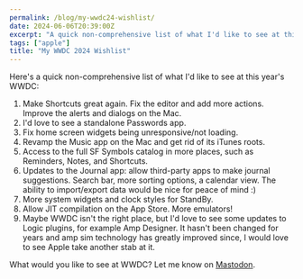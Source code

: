 ```yaml
---
permalink: /blog/my-wwdc24-wishlist/
date: 2024-06-06T20:39:00Z 
excerpt: "A quick non-comprehensive list of what I'd like to see at this year's WWDC."
tags: ["apple"]
title: "My WWDC 2024 Wishlist"
---
```

Here's a quick non-comprehensive list of what I'd like to see at this year's WWDC:

1. Make Shortcuts great again. Fix the editor and add more actions. Improve the alerts and dialogs on the Mac. 
2. I'd love to see a standalone Passwords app.
3. Fix home screen widgets being unresponsive/not loading.
4. Revamp the Music app on the Mac and get rid of its iTunes roots.
5. Access to the full SF Symbols catalog in more places, such as Reminders, Notes, and Shortcuts.
6. Updates to the Journal app: allow third-party apps to make journal suggestions. Search bar, more sorting options, a calendar view. The ability to import/export data would be nice for peace of mind :)
7. More system widgets and clock styles for StandBy.
8. Allow JIT compilation on the App Store. More emulators!
9. Maybe WWDC isn't the right place, but I'd love to see some updates to Logic plugins, for example Amp Designer. It hasn't been changed for years and amp sim technology has greatly improved since, I would love to see Apple take another stab at it.

What would you like to see at WWDC? Let me know on [Mastodon](https://mastodon.social/@dillonmok).

